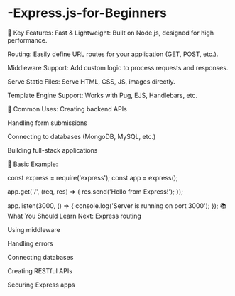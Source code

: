 # -Express.js-for-Beginners
🔑 Key Features:
Fast & Lightweight: Built on Node.js, designed for high performance.

Routing: Easily define URL routes for your application (GET, POST, etc.).

Middleware Support: Add custom logic to process requests and responses.

Serve Static Files: Serve HTML, CSS, JS, images directly.

Template Engine Support: Works with Pug, EJS, Handlebars, etc.

🔧 Common Uses:
Creating backend APIs

Handling form submissions

Connecting to databases (MongoDB, MySQL, etc.)

Building full-stack applications

🧱 Basic Example:


const express = require('express');
const app = express();

app.get('/', (req, res) => {
  res.send('Hello from Express!');
});

app.listen(3000, () => {
  console.log('Server is running on port 3000');
});
📚 What You Should Learn Next:
Express routing

Using middleware

Handling errors

Connecting databases

Creating RESTful APIs

Securing Express apps

